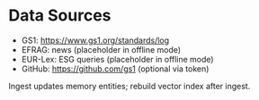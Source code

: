 # Data Sources

- GS1: https://www.gs1.org/standards/log
- EFRAG: news (placeholder in offline mode)
- EUR-Lex: ESG queries (placeholder in offline mode)
- GitHub: https://github.com/gs1 (optional via token)

Ingest updates memory entities; rebuild vector index after ingest.
